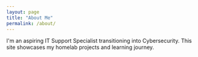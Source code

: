 ```yaml
---
layout: page
title: "About Me"
permalink: /about/
---
```


I'm an aspiring IT Support Specialist transitioning into Cybersecurity. This site showcases my homelab projects and learning journey.

